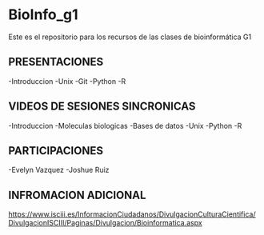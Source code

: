 # BioInfo_g1
Este es el repositorio para los recursos de las clases de bioinformática G1

## PRESENTACIONES


-Introduccion
-Unix
-Git
-Python
-R

## VIDEOS DE SESIONES SINCRONICAS
-Introduccion
-Moleculas biologicas
-Bases de datos
-Unix
-Python
-R




## PARTICIPACIONES
-Evelyn Vazquez
-Joshue Ruiz


## INFROMACION ADICIONAL 
https://www.isciii.es/InformacionCiudadanos/DivulgacionCulturaCientifica/DivulgacionISCIII/Paginas/Divulgacion/Bioinformatica.aspx
